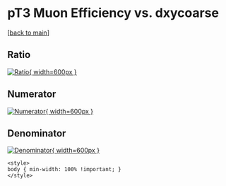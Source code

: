 # pT3 Muon Efficiency vs. dxycoarse

[[back to main](./)]



## Ratio

[![Ratio](../mtv/var/pT3_13_eff_dxycoarse.png){ width=600px }](../mtv/var/pT3_13_eff_dxycoarse.pdf)

## Numerator

[![Numerator](../mtv/num/pT3_13_eff_dxycoarse_num.png){ width=600px }](../mtv/num/pT3_13_eff_dxycoarse_num.pdf)

## Denominator

[![Denominator](../mtv/den/pT3_13_eff_dxycoarse_den.png){ width=600px }](../mtv/den/pT3_13_eff_dxycoarse_den.pdf)


``` {=html}
<style>
body { min-width: 100% !important; }
</style>
```

